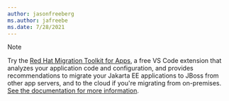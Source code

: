 ```yaml
---
author: jasonfreeberg
ms.author: jafreebe
ms.date: 7/28/2021
---
```


> [!NOTE] 
> Try the [Red Hat Migration Toolkit for Apps](https://marketplace.visualstudio.com/items?itemName=redhat.mta-vscode-extension), a free VS Code extension that analyzes your application code and configuration, and provides recommendations to migrate your Jakarta EE applications to JBoss from other app servers, and to the cloud if you're migrating from on-premises. [See the documentation for more information](https://developers.redhat.com/products/mta/overview).
